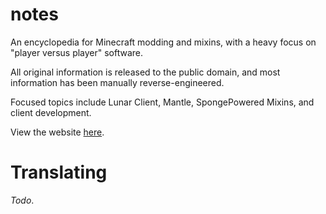 # notes
An encyclopedia for Minecraft modding and mixins, with a heavy focus on "player versus player" software.

All original information is released to the public domain, and most information has been manually reverse-engineered.

Focused topics include Lunar Client, Mantle, SpongePowered Mixins, and client development.

View the website [here](https://tomat.dev/projects/mc/notes/en/home).

# Translating
*Todo*.
